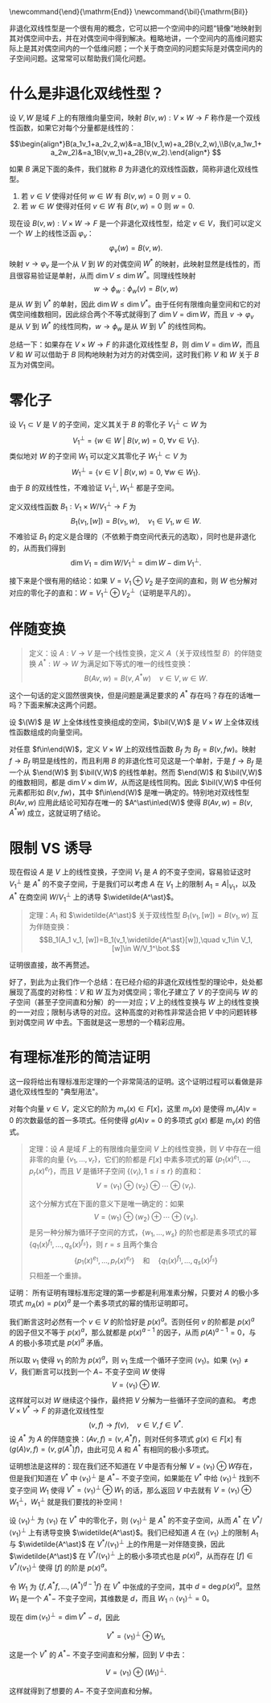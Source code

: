 \newcommand{\end}{\mathrm{End}}
\newcommand{\bil}{\mathrm{Bil}}

非退化双线性型是一个很有用的概念，它可以把一个空间中的问题“镜像”地映射到其对偶空间中去，并在对偶空间中得到解决。粗略地讲，一个空间内的高维问题实际上是其对偶空间内的一个低维问题；一个关于商空间的问题实际是对偶空间内的子空间问题。这常常可以帮助我们简化问题。

# 什么是非退化双线性型？

设 $V,W$ 是域 $F$ 上的有限维向量空间，映射 $B(v,w):V\times W\rightarrow F$ 称作是一个双线性函数，如果它对每个分量都是线性的：

$$\begin{align*}B(a_1v_1+a_2v_2,w)&=a_1B(v_1,w)+a_2B(v_2,w),\\B(v,a_1w_1+a_2w_2)&=a_1B(v,w_1)+a_2B(v,w_2).\end{align*}
$$

如果 $B$ 满足下面的条件，我们就称 $B$ 为非退化的双线性函数，简称非退化双线性型。

1. 若 $v\in V$ 使得对任何 $w\in W$ 有 $B(v,w)=0$ 则 $v=0$.
2. 若 $w\in W$ 使得对任何 $v\in W$ 有 $B(v,w)=0$ 则 $w=0$.

现在设 $B(v,w):V\times W\rightarrow F$ 是一个非退化双线性型，给定 $v\in V$，我们可以定义一个 $W$ 上的线性泛函 $\varphi_v$：
$$\varphi_v(w)=B(v,w).$$
映射 $v\rightarrow\varphi_v$ 是一个从 $V$ 到 $W$ 的对偶空间 $W^\ast$ 的映射，此映射显然是线性的，而且很容易验证是单射，从而 $\dim V\leq \dim W^\ast$。同理线性映射
$$w\rightarrow\phi_w: \phi_w(v) =B(v,w)$$
是从 $W$ 到 $V^\ast$ 的单射，因此 $\dim W\leq \dim V^\ast$。由于任何有限维向量空间和它的对偶空间维数相同，因此综合两个不等式就得到了 $\dim V=\dim W$，而且 $v\rightarrow\varphi_v$ 是从 $V$ 到 $W^\ast$ 的线性同构，$w\rightarrow\phi_w$ 是从 $W$ 到 $V^\ast$ 的线性同构。

总结一下：如果存在 $V\times W\rightarrow F$ 的非退化双线性型 $B$，则 $\dim V=\dim W$，而且 $V$ 和 $W$ 可以借助于 $B$ 同构地映射为对方的对偶空间，这时我们称 $V$ 和 $W$ 关于 $B$ 互为对偶空间。

# 零化子

设 $V_1\subset V$ 是 $V$ 的子空间，定义其关于 $B$ 的零化子 $V_1^\bot\subset W$ 为
$$V_1^{\bot}=\{w\in W\ |\ B(v,w)=0, \ \forall v\in V_1 \}.$$
类似地对 $W$ 的子空间 $W_1$ 可以定义其零化子 $W_1^\bot\subset V$ 为
$$W_1^{\bot}=\{v\in V\ |\ B(v,w)=0, \ \forall w\in W_1\}.$$
由于 $B$ 的双线性性，不难验证 $V_1^\bot,W_1^\bot$ 都是子空间。

定义双线性函数 $B_1:V_1\times W/V_1^\bot\rightarrow F$ 为
$$B_1(v_1,[w])=B(v_1,w),\quad v_1\in V_1, w\in W.$$
不难验证 $B_1$ 的定义是合理的（不依赖于商空间代表元的选取），同时也是非退化的，从而我们得到
$$\dim V_1=\dim W/V_1^\bot =\dim W-\dim V_1^\bot.$$

接下来是个很有用的结论：如果 $V=V_1\oplus V_2$ 是子空间的直和，则 $W$ 也分解对对应的零化子的直和：$W=V_1^\bot\oplus V_2^\bot$（证明是平凡的）。


# 伴随变换

> 定义：设 $A:V\rightarrow V$ 是一个线性变换，定义 $A$（关于双线性型 $B$）的伴随变换 $A^\ast: W\rightarrow W$ 为满足如下等式的唯一的线性变换：
> $$B(Av,w)=B(v,A^\ast w)\quad v\in V,w\in W.$$

这个一句话的定义固然很爽快，但是问题是满足要求的 $A^\ast$ 存在吗？存在的话唯一吗？下面来解决这两个问题。

设 $\(W)$ 是 $W$ 上全体线性变换组成的空间，$\bil(V,W)$ 是 $V\times W$ 上全体双线性函数组成的向量空间。

对任意 $f\in\end(W)$，定义 $V\times W$ 上的双线性函数 $B_f$ 为 $B_f=B(v,fw)$。映射 $f\rightarrow B_f$ 明显是线性的，而且利用 $B$ 的非退化性可见这是一个单射，于是 $f\rightarrow B_f$ 是一个从 $\end(W)$ 到 $\bil(V,W)$ 的线性单射。然而 $\end(W)$ 和 $\bil(V,W)$ 的维数相同，都是 $\dim V\times \dim W$，从而这是线性同构。因此 $\bil(V,W)$ 中任何元素都形如 $B(v,fw)$，其中 $f\in\end(W)$ 是唯一确定的。特别地对双线性型 $B(Av,w)$ 应用此结论可知存在唯一的 $A^\ast\in\ed(W)$ 使得 $B(Av,w)=B(v,A^\ast w)$ 成立，这就证明了结论。


# 限制 VS 诱导

现在假设 $A$ 是 $V$ 上的线性变换，子空间 $V_1$ 是 $A$ 的不变子空间，容易验证这时 $V_1^\bot$ 是 $A^\ast$ 的不变子空间，于是我们可以考虑 $A$ 在 $V_1$ 上的限制 $A_1=A|_{V_1}$，以及 $A^\ast$ 在商空间 $W/V_1^\bot$ 上的诱导 $\widetilde{A^\ast}$。


> 定理：$A_1$ 和 $\widetilde{A^\ast}$ 关于双线性型 $B_1(v_1,[w])=B(v_1,w)$ 互为伴随变换：
> $$B_1(A_1 v_1, [w])=B_1(v_1,\widetilde{A^\ast}[w]),\quad v_1\in V_1, [w]\in W/V_1^\bot.$$

证明很直接，故不再赘述。

好了，到此为止我们作一个总结：在已经介绍的非退化双线性型的理论中，处处都展现了高度的对称性：$V$ 和 $W$ 互为对偶空间；零化子建立了 $V$ 的子空间与 $W$ 的子空间（甚至子空间直和分解）的一一对应；$V$ 上的线性变换与 $W$ 上的线性变换的一一对应；限制与诱导的对应。这种高度的对称性非常适合把 $V$ 中的问题转移到对偶空间 $W$ 中去。下面就是这一思想的一个精彩应用。


# 有理标准形的简洁证明


这一段将给出有理标准形定理的一个非常简洁的证明。这个证明过程可以看做是非退化双线性型的 "典型用法"。

对每个向量 $v\in V$，定义它的阶为 $m_v(x)\in F[x]$，这里 $m_v(x)$ 是使得 $m_v(A)v=0$ 的次数最低的首一多项式。任何使得 $g(A)v=0$ 的多项式 $g(x)$ 都是 $m_v(x)$ 的倍式。


> 定理：设 $A$ 是域 $F$ 上的有限维向量空间 $V$ 上的线性变换，则 $V$ 中存在一组非零的向量 $\{v_1,\ldots,v_r\}$，它们的阶都是 $F[x]$ 中素多项式的幂 $\{p_1(x)^{e_1},\ldots,p_r(x)^{e_r}\}$，而且 $V$ 是循环子空间 $\{\langle v_i\rangle,1\leq i\leq r\}$ 的直和：
> $$V=\langle v_1\rangle\oplus\langle v_2\rangle\oplus\cdots\oplus\langle v_r\rangle.$$
>
> 这个分解方式在下面的意义下是唯一确定的：如果
> $$V=\langle w_1\rangle\oplus\langle w_2\rangle\oplus\cdots\oplus\langle v_s\rangle.$$
> 是另一种分解为循环子空间的方式，$\{w_1,\ldots,w_s\}$ 的阶也都是素多项式的幂 $\{q_1(x)^{f_1},\ldots,q_s(x)^{f_s}\}$，则 $r=s$ 且两个集合
> $$\{p_1(x)^{e_1},\ldots,p_r(x)^{e_r}\}\quad\text{和}\quad\{q_1(x)^{f_1},\ldots,q_s(x)^{f_s}\}$$
> 只相差一个重排。

证明： 所有证明有理标准形定理的第一步都是利用准素分解，只要对 $A$ 的极小多项式 $m_A(x)=p(x)^a$ 是一个素多项式的幂的情形证明即可。

我们断言这时必然有一个 $v\in V$ 的阶恰好是 $p(x)^a$。否则任何 $v$ 的阶都是 $p(x)^a$ 的因子但又不等于 $p(x)^a$，那么就都是 $p(x)^{a-1}$ 的因子，从而 $p(A)^{a-1}=0$，与 $A$ 的极小多项式是 $p(x)^a$ 矛盾。

所以取 $v_1$ 使得 $v_1$ 的阶为 $p(x)^a$，则 $v_1$ 生成一个循环子空间 $\langle v_1\rangle$。如果 $\langle v_1\rangle\ne V$，我们断言可以找到一个 $A-$ 不变子空间 $W$ 使得
$$V= \langle v_1\rangle\oplus W.$$
这样就可以对 $W$ 继续这个操作，最终把 $V$ 分解为一些循环子空间的直和。
考虑 $V\times V^\ast\rightarrow F$ 的非退化双线性型
$$(v,f)\rightarrow f(v),\quad v\in V,f\in V^\ast.$$
设 $A^\ast$ 为 $A$ 的伴随变换：$(Av,f)=(v,A^\ast f)$，则对任何多项式 $g(x)\in F[x]$ 有 $(g(A)v,f)=(v,g(A^\ast)f)$，由此可见 $A$ 和 $A^\ast$ 有相同的极小多项式。

证明想法是这样的：现在我们还不知道在 $V$ 中是否有分解 $V=\langle v_1\rangle\oplus W$存在，但是我们知道在 $V^\ast$ 中 $\langle v_1\rangle^\bot$ 是 $A^\ast-$ 不变子空间，如果能在 $V^\ast$ 中给 $\langle v_1\rangle^\bot$ 找到不变子空间 $W_1$ 使得 $V^\ast=\langle v_1\rangle^\bot\oplus W_1$ 的话，那么返回 $V$ 中去就有 $V=\langle v_1\rangle\oplus W_1^\bot$，$W_1^\bot$ 就是我们要找的补空间！

设 $\langle v_1\rangle^\bot$ 为 $\langle v_1\rangle$ 在 $V^\ast$ 中的零化子，则 $\langle v_1\rangle^\bot$ 是 $A^\ast$ 的不变子空间，从而 $A^\ast$ 在 $V^\ast/\langle v_1\rangle^\bot$ 上有诱导变换 $\widetilde{A^\ast}$。我们已经知道 $A$ 在 $\langle v_1\rangle$ 上的限制 $A_1$ 与 $\widetilde{A^\ast}$ 在 $V^\ast/\langle v_1\rangle^\bot$ 上的作用是一对伴随变换，因此 $\widetilde{A^\ast}$ 在 $V^\ast/\langle v_1\rangle^\bot$ 上的极小多项式也是 $p(x)^a$，从而存在 $[f]\in V^\ast/\langle v_1\rangle^\bot$ 使得 $[f]$ 的阶是 $p(x)^a$。

令 $W_1$ 为 $\{f,A^\ast f,\ldots,(A^\ast)^{d-1}f\}$ 在 $V^\ast$ 中张成的子空间，其中 $d=\deg p(x)^a$。显然 $W_1$ 是一个 $A^\ast-$ 不变子空间，其维数是 $d$，而且 $W_1\cap \langle v_1\rangle^\bot=0$。

现在 $\dim\langle v_1\rangle^\bot=\dim V^\ast-d$，因此

$$V^\ast = \langle v_1\rangle^\bot \oplus W_1,$$

这是一个 $V^\ast$ 的 $A^\ast-$ 不变子空间直和分解，回到 $V$ 中去：

$$V=\langle v_1\rangle\oplus (W_1)^\bot.$$

这样就得到了想要的 $A-$ 不变子空间直和分解。